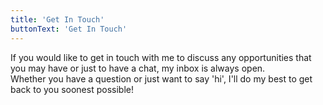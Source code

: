 ```yaml
---
title: 'Get In Touch'
buttonText: 'Get In Touch'
---
```


If you would like to get in touch with me to discuss any opportunities that you may have or just to have a chat, my inbox is always open.  
Whether you have a question or just want to say 'hi', I'll do my best to get back to you soonest possible!

<!--- SECTION COMPLETED!>
